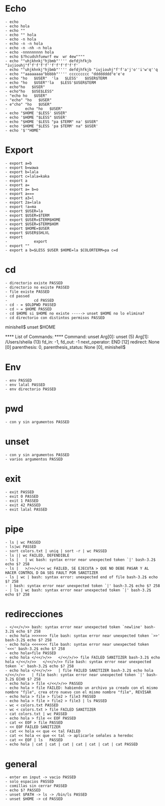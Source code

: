 # Echo
    - echo
    - echo hola
    - echo ""
    - echo "" hola
    - echo -n hola
    - echo -n -n hola
    - echo -n -nh -n hola
    - echo -nnnnnnnnn hola
    - echo $?hcudshfuewrf ew  wr 4ew""""
    - echo ""uhjkhnkj"hjbmb"'''' defdjhfkjb "iujiouhj"f'f'f'f'f''f'f'f'f'f'f'
    - echo ""uhjkhnkj"hjbmb"'''' defdjhfkjb "iujiouhj"f'f'a'j'o''i'w'q''q
    - echo ""aaaaaaaa"bbbbb"'''' ccccccccc "dddddddd"e'e'e
    - echo "ho   $USER"  'la   $LESS'   $USER$TERM
    - echo "ho   $USER"'la   $LESS'$USER$TERM
    - echo"ho   $USER"
    - echo"ho   $USE$LESS"
    - "echo ho   $USER"
    - "echo" "ho   $USER"
    - e"cho" "ho   $USER"
    -        echo "ho   $USER"
    - echo "$HOME '$LESS' $USER"
    - echo '$HOME "$LESS" $USER'
    - echo "$HOME '$LESS "pa $TERM" na' $USER"
    - echo '$HOME "$LESS 'pa $TERM' na" $USER'
    - echo '$'"HOME"

# Export
    - export a=b
    - export b=wawa
    - export b=lala
    - export c=lala=kaka
    - export a
    - export a=
    - export a= b=o
    - export a===
    - export a3=l
    - export 2a=lala
    - export !a=ma
    - export $USER=la
    - export $USER=$TERM
    - export $USER=$TERM$HOME
    - export $USER=$TERM$HOM
    - export $HOME=$USER
    - export $USER$SHLVL
    - export
    -            export
    - export ""
    - export a b=$LESS $USER $HOME=la $COLORTERM=pa c=d

# cd
    - directorio existe PASSED
    - directorio no existe PASSED
    - file existe PASSED
    - cd passed
    -            cd PASSED
    - cd - = $OLDPWD PASSED
    - cd ~ = $HOME PASSED
    - cd $HOME si $HOME no existe -----> unset $HOME no lo elimina?
    - cd directorio con distintos permisos PASSED

minishell$ unset $HOME

**** List of Commands: ****
 Command: unset
    Arg[0]: unset (5)
    Arg[1]: /Users/sheila (13)
  fd_in: -1, fd_out: -1
  next_operator: END [12]
  redirect: None [0]
  parenthesis: 0, parenthesis_status: None [0], 
minishell$ 

# Env
    - env PASSED
    - env lalal PASSED
    - env directorio PASSED

# pwd 
    - con y sin argumentos PASSED

# unset
    - con y sin argumentos PASSED
    - varios argumentos PASSED

# exit 
    - exit PASSED
    - exit 0 PASSED 
    - exit 1 PASSED 
    - exit 42 PASSED
    - exit lalal PASSED

# pipe
    - ls | wc PASSED
    - ls|wc PASSED
    - sort colors.txt | uniq | sort -r | wc PASSED
    - ls || wc FAILED, DEFENDIBLE
    - ls |   | wc bash: syntax error near unexpected token `|' bash-3.2$ echo $? 258
    - ls |   >/>>/</<< wc FAILED, SE EJECUTA > QUE NO DEBE PASAR Y AL HACER CONTROL D DA SEG FAULT POR SANITIZER
    - ls | wc | bash: syntax error: unexpected end of file bash-3.2$ echo $? 258
    - | bash: syntax error near unexpected token `|' bash-3.2$ echo $? 258
    - | ls | wc bash: syntax error near unexpected token `|' bash-3.2$ echo $? 258

# redirecciones
    - </<</>/>> bash: syntax error near unexpected token `newline' bash-3.2$ echo $? 258
    - echo hola >>>>>>> file bash: syntax error near unexpected token `>>' bash-3.2$ echo $? 258
    - echo hola <<<<<<< file bash: syntax error near unexpected token `<<<' bash-3.2$ echo $? 258
    - echo hola>file PASSED
    - echo hola </<</>/>>   </<</>/>> file FAILED SANITIZER bash-3.2$ echo hola </<</>/>>   </<</>/>> file bash: syntax error near unexpected token `<' bash-3.2$ echo $? 258
    - echo hola </<</>/>>   | file FAILED SANITIZER bash-3.2$ echo hola </<</>/>>   | file bash: syntax error near unexpected token `|' bash-3.2$ ECHO $? 258
    - echo hola > file </<</>/>> PASSED
    - echo hola > file FAILED: habiendo un archivo ya creado con el mismo nombre "file", crea otro nuevo con el mismo nombre "file", REVISAR
    - echo hola > file > file2 > file3 PASSED
    - echo hola > file > file2 > file3 | ls PASSED
    - wc < colors.txt PASSED
    - wc < colors.txt > file FAILED SANITIZER
    - cat colors.txt | wc PASSED
    - echo hola > file << EOF PASSED
    - cat << EOF > file PASSED
    - << EOF FAILED SANITIZER
    - cat << hola << que << tal FAILED
    - cat << hola << que << tal -> aplicarle señales a heredoc 
    - cat << EOF | ls   PASSED
    - echo hola | cat | cat | cat | cat | cat | cat | cat PASSED

# general
    - enter en input -> vacio PASSED
    - solo espacios PASSED
    - comillas sin cerrar PASSED
    - echo $? PASSED
    - unset $PATH -> ls -> /bin/ls PASSED
    - unset $HOME -> cd PASSED